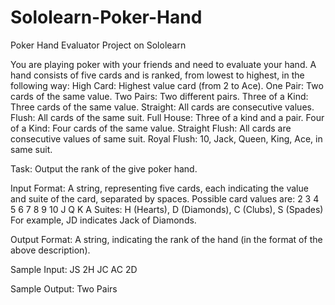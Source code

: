 # Sololearn-Poker-Hand
Poker Hand Evaluator Project on Sololearn

You are playing poker with your friends and need to evaluate your hand. 
A hand consists of five cards and is ranked, from lowest to highest, in the following way:
High Card: Highest value card (from 2 to Ace).
One Pair: Two cards of the same value.
Two Pairs: Two different pairs.
Three of a Kind: Three cards of the same value.
Straight: All cards are consecutive values.
Flush: All cards of the same suit.
Full House: Three of a kind and a pair.
Four of a Kind: Four cards of the same value.
Straight Flush: All cards are consecutive values of same suit.
Royal Flush: 10, Jack, Queen, King, Ace, in same suit. 

Task:
Output the rank of the give poker hand. 

Input Format: 
A string, representing five cards, each indicating the value and suite of the card, separated by spaces. 
Possible card values are: 2 3 4 5 6 7 8 9 10 J Q K A
Suites:  H (Hearts), D (Diamonds), C (Clubs), S (Spades)
For example, JD indicates Jack of Diamonds. 

Output Format:
A string, indicating the rank of the hand (in the format of the above description). 

Sample Input:
JS 2H JC AC 2D

Sample Output: 
Two Pairs
